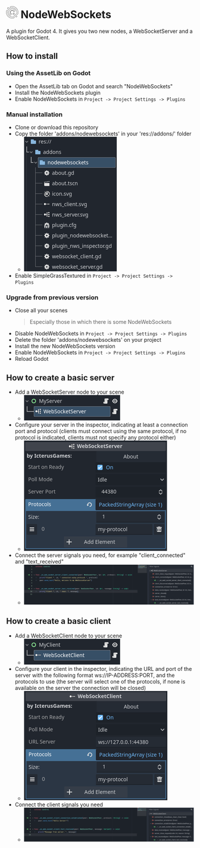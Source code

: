 # <img src="previews/icon.png" width="32" height="32" /> NodeWebSockets

A plugin for Godot 4. It gives you two new nodes, a WebSocketServer and a WebSocketClient.

## How to install

### Using the AssetLib on Godot
* Open the AssetLib tab on Godot and search "NodeWebSockets"
* Install the NodeWebSockets plugin
* Enable NodeWebSockets in `Project -> Project Settings -> Plugins`

### Manual installation
* Clone or download this repository
* Copy the folder 'addons/nodewebsockets' in your 'res://addons/' folder
  - ![Preview folder](previews/docs/folder.png)
* Enable SimpleGrassTextured in `Project -> Project Settings -> Plugins`

### Upgrade from previous version
* Close all your scenes
  > Especially those in which there is some NodeWebSockets
* Disable NodeWebSockets in `Project -> Project Settings -> Plugins`
* Delete the folder 'addons/nodewebsockets' on your project
* Install the new NodeWebSockets version
* Enable NodeWebSockets in `Project -> Project Settings -> Plugins`
* Reload Godot

## How to create a basic server
* Add a WebSocketServer node to your scene
  - ![Preview scene showing a WebSocketServer](previews/docs/WebSocketServer_node.png)
* Configure your server in the inspector, indicating at least a connection port and protocol (clients must connect using the same protocol, if no protocol is indicated, clients must not specify any protocol either)
  - ![Preview inspector showing basic setup server](previews/docs/WebSocketServer_basic_setup.png)
* Connect the server signals you need, for example "client_connected" and "text_received"
  - ![Preview server signals connected](previews/docs/WebSocketServer_basic_connections.png)

## How to create a basic client
* Add a WebSocketClient node to your scene
  - ![Preview scene showing a WebSocketClient](previews/docs/WebSocketClient_node.png)
* Configure your client in the inspector, indicating the URL and port of the server with the following format ws://IP-ADDRESS:PORT, and the protocols to use (the server will select one of the protocols, if none is available on the server the connection will be closed)
  - ![Preview inspector showing basic setup client](previews/docs/WebSocketClient_basic_setup.png)
* Connect the client signals you need
  - ![Preview client signals connected](previews/docs/WebSocketClient_basic_connections.png)
